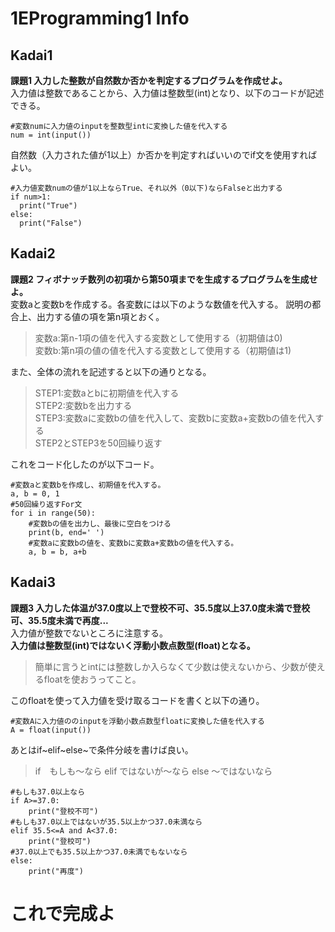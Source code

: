 # 1EProgramming1 Info

## Kadai1
**課題1 入力した整数が自然数か否かを判定するプログラムを作成せよ。**  
入力値は整数であることから、入力値は整数型(int)となり、以下のコードが記述できる。
```python:Kadai1-1
#変数numに入力値のinputを整数型intに変換した値を代入する
num = int(input())
```
自然数（入力された値が1以上）か否かを判定すればいいのでif文を使用すればよい。
```python:Kadai1-2
#入力値変数numの値が1以上ならTrue、それ以外（0以下)ならFalseと出力する
if num>1:
  print("True")
else:
  print("False")
```

## Kadai2

**課題2 フィボナッチ数列の初項から第50項までを生成するプログラムを生成せよ。**  
変数aと変数bを作成する。各変数には以下のような数値を代入する。
説明の都合上、出力する値の項を第n項とおく。  
>変数a:第n-1項の値を代入する変数として使用する（初期値は0)  
>変数b:第n項の値の値を代入する変数として使用する（初期値は1)

また、全体の流れを記述すると以下の通りとなる。

>STEP1:変数aとbに初期値を代入する  
>STEP2:変数bを出力する  
>STEP3:変数aに変数bの値を代入して、変数bに変数a+変数bの値を代入する  
>STEP2とSTEP3を50回繰り返す

これをコード化したのが以下コード。
```Python:Kadai2-1
#変数aと変数bを作成し、初期値を代入する。
a, b = 0, 1
#50回繰り返すFor文
for i in range(50):
    #変数bの値を出力し、最後に空白をつける
    print(b, end=' ')
    #変数aに変数bの値を、変数bに変数a+変数bの値を代入する。
    a, b = b, a+b
```

## Kadai3

**課題3 入力した体温が37.0度以上で登校不可、35.5度以上37.0度未満で登校可、35.5度未満で再度...**  
入力値が整数でないところに注意する。  
**入力値は整数型(int)ではないく浮動小数点数型(float)となる。**
>簡単に言うとintには整数しか入らなくて少数は使えないから、少数が使えるfloatを使おうってこと。

このfloatを使って入力値を受け取るコードを書くと以下の通り。
```python:Kadai3-1
#変数Aに入力値ののinputを浮動小数点数型floatに変換した値を代入する
A = float(input())
```

あとはif~elif~else~で条件分岐を書けば良い。
>if　もしも〜なら
>elif ではないが〜なら
>else 〜ではないなら

```python:Kadai3-2
#もしも37.0以上なら
if A>=37.0:
    print("登校不可")
#もしも37.0以上ではないが35.5以上かつ37.0未満なら
elif 35.5<=A and A<37.0:
    print("登校可")
#37.0以上でも35.5以上かつ37.0未満でもないなら
else:
    print("再度")
```

# これで完成よ
